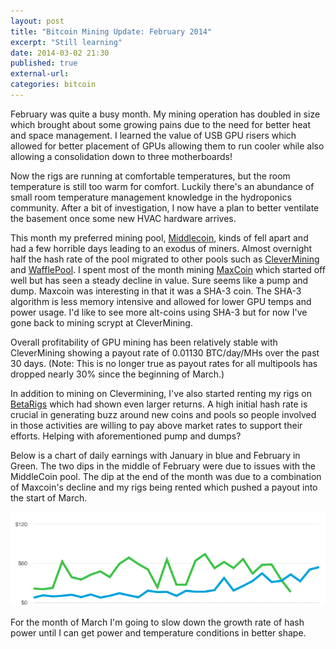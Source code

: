 ```yaml
---
layout: post
title: "Bitcoin Mining Update: February 2014"
excerpt: "Still learning"
date: 2014-03-02 21:30
published: true
external-url:
categories: bitcoin
---
```

February was quite a busy month. My mining operation has doubled in size which brought about some growing pains due to the need for better heat and space management. I learned the value of USB GPU risers which allowed for better placement of GPUs allowing them to run cooler while also allowing a consolidation down to three motherboards!

Now the rigs are running at comfortable temperatures, but the room temperature is still too warm for comfort. Luckily there's an abundance of small room temperature management knowledge in the hydroponics community. After a bit of investigation, I now have a plan to better ventilate the basement once some new HVAC hardware arrives.

This month my preferred mining pool, [Middlecoin](http://www.middlecoin.com), kinds of fell apart and had a few horrible days leading to an exodus of miners. Almost overnight half the hash rate of the pool migrated to other pools such as [CleverMining](http://www.clevermining.com) and [WafflePool](http://www.wafflepool.com). I spent most of the month mining [MaxCoin](http://www.maxcoin.co.uk) which started off well but has seen a steady decline in value. Sure seems like a pump and dump.
Maxcoin was interesting in that it was a SHA-3 coin. The SHA-3 algorithm is less memory intensive and allowed for lower GPU temps and power usage. I'd like to see more alt-coins using SHA-3 but for now I've gone back to mining scrypt at CleverMining.

Overall profitability of GPU mining has been relatively stable with CleverMining showing a payout rate of 0.01130 BTC/day/MHs over the past 30 days. (Note: This is no longer true as payout rates for all multipools has dropped nearly 30% since the beginning of March.)

In addition to mining on Clevermining, I've also started renting my rigs on [BetaRigs](https://www.betarigs.com) which had shown even larger returns. A high initial hash rate is crucial in generating buzz around new coins and pools so people involved in those activities are willing to pay above market rates to support their efforts. Helping with aforementioned pump and dumps?

Below is a chart of daily earnings with January in blue and February in Green. The two dips in the middle of February were due to issues with the MiddleCoin pool. The dip at the end of the month was due to a combination of Maxcoin's decline and my rigs being rented which pushed a payout into the start of March.

![February Chart](/images/february-update.png)

For the month of March I'm going to slow down the growth rate of hash power until I can get power and temperature conditions in better shape.
